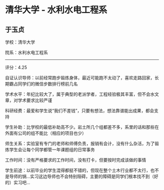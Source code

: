 # 清华大学 - 水利水电工程系

## 于玉贞

学校：清华大学

院系：水利水电工程系

* * *

评分：4.25

自证认识导师：以前经常跑步锻炼身体，最近可能跑不太动了，喜欢走路回家，长期霸占同学们的微信步数排行榜前几名

学术水平：年纪比较大了，属于典型的老派学者，工程经验极其丰富，但不会水文章，对学术要求比较严谨

科研经费：最爱和学生说“我们不差钱”，只要有想法，想法靠谱能出成果，都会支持

学生补助：比学校的最低补助高不少。岩土所几个组都差不多，系里的话和那些在外面有公司的组不能比（相应的项目也少）

师生关系：实验室有专门的老师和师傅负责，报销有会计，没有什么杂活，为了锻炼学生会让每个同学都管一年课题组的日常事务

工作时间：没有严格要求的工作时间，没有打卡，但要按时完成该做的事情

学生前途：以前毕业的学生混得都挺不错的，但现在整个土木行业都不太行，也不是导师的锅...实习这边导师也不会特别阻碍，主要的障碍是同学们根本找不到（好的）实习吧...
